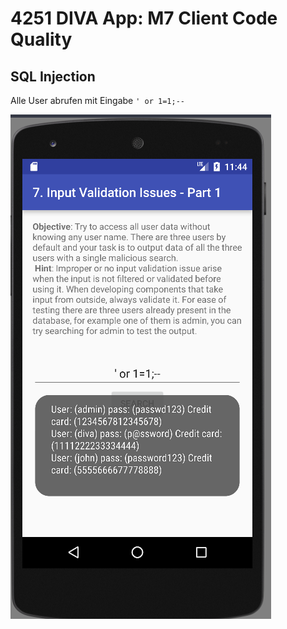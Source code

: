 # 4251 DIVA App: M7 Client Code Quality

## SQL Injection
Alle User abrufen mit Eingabe `' or 1=1;--`

![](../img/hacking-lab-4251-1.png)
